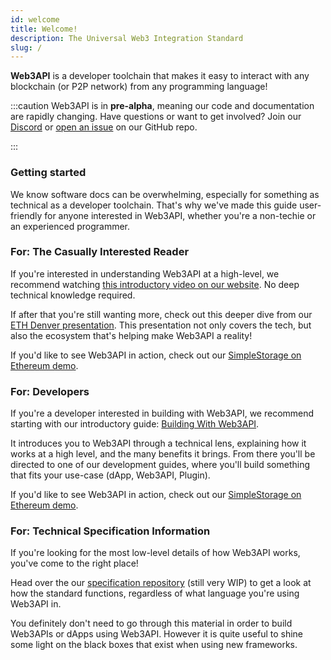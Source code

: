 ```yaml
---
id: welcome
title: Welcome!
description: The Universal Web3 Integration Standard
slug: /
---
```


**Web3API** is a developer toolchain that makes it easy to interact with any blockchain (or P2P network) from any programming language!

:::caution
Web3API is in **pre-alpha**, meaning our code and documentation are rapidly changing. Have questions or want to get involved? Join our [Discord](https://discord.com/invite/Z5m88a5qWu) or [open an issue](https://github.com/Web3-API/monorepo/issues) on our GitHub repo.

:::

### **Getting started**

We know software docs can be overwhelming, especially for something as technical as a developer toolchain. That's why we've made this guide user-friendly for anyone interested in Web3API, whether you're a non-techie or an experienced programmer.

### **For: The Casually Interested Reader**

If you're interested in understanding Web3API at a high-level, we recommend watching [this introductory video on our website](https://web3api.dev). No deep technical knowledge required.

If after that you're still wanting more, check out this deeper dive from our [ETH Denver presentation](https://youtu.be/9HhB4XL4AR4). This presentation not only covers the tech, but also the ecosystem that's helping make Web3API a reality!

If you'd like to see Web3API in action, check out our [SimpleStorage on Ethereum demo](/demos/simplestorage-eth).

### **For: Developers**

If you're a developer interested in building with Web3API, we recommend starting with our introductory guide: [Building With Web3API](/developers/building-with-web3api).

It introduces you to Web3API through a technical lens, explaining how it works at a high level, and the many benefits it brings. From there you'll be directed to one of our development guides, where you'll build something that fits your use-case (dApp, Web3API, Plugin).

If you'd like to see Web3API in action, check out our [SimpleStorage on Ethereum demo](/demos/simplestorage-eth).

### **For: Technical Specification Information**

If you're looking for the most low-level details of how Web3API works, you've come to the right place!

Head over the our [specification repository](https://github.com/Web3-API/specification) (still very WIP) to get a look at how the standard functions, regardless of what language you're using Web3API in.

You definitely don't need to go through this material in order to build Web3APIs or dApps using Web3API. However it is quite useful to shine some light on the black boxes that exist when using new frameworks.
